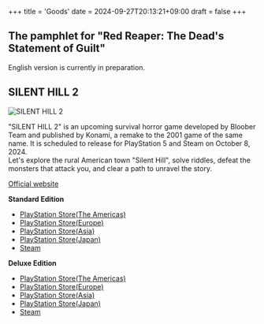 +++
title = 'Goods'
date = 2024-09-27T20:13:21+09:00
draft = false
+++

## The pamphlet for "Red Reaper: The Dead's Statement of Guilt"

English version is currently in preparation.

## SILENT HILL 2

![SILENT HILL 2](/en/img/SILENT_HILL_2.jpg)

"SILENT HILL 2" is an upcoming survival horror game developed by Bloober Team and published by Konami, a remake to the 2001 game of the same name. It is scheduled to release for PlayStation 5 and Steam on October 8, 2024.  
Let's explore the rural American town "Silent Hill", solve riddles, defeat the monsters that attack you, and clear a path to unravel the story.

[Official website](https://www.konami.com/games/silenthill/2r/gate)

**Standard Edition**
* [PlayStation Store(The Americas)](https://store.playstation.com/product/UP0101-PPSA08710_00-MAINGAME00000000)
* [PlayStation Store(Europe)](https://store.playstation.com/product/EP0101-PPSA08709_00-MAINGAME00000000)
* [PlayStation Store(Asia)](https://store.playstation.com/product/HP0101-PPSA10644_00-MAINGAME00000000)
* [PlayStation Store(Japan)](https://store.playstation.com/product/JP0101-PPSA08708_00-MAINGAME00000000)
* [Steam](https://store.steampowered.com/app/2124490/SILENT_HILL_2/)

**Deluxe Edition**
* [PlayStation Store(The Americas)](https://store.playstation.com/product/UP0101-PPSA08710_00-DIGITALDELUXE000)
* [PlayStation Store(Europe)](https://store.playstation.com/product/EP0101-PPSA08709_00-DIGITALDELUXE000)
* [PlayStation Store(Asia)](https://store.playstation.com/product/HP0101-PPSA10644_00-DIGITALDELUXE000)
* [PlayStation Store(Japan)](https://store.playstation.com/product/JP0101-PPSA08708_00-DIGITALDELUXE000)
* [Steam](https://store.steampowered.com/app/2124490/SILENT_HILL_2/)
